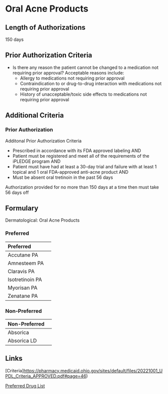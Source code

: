 # Oral Acne Products

## Length of Authorizations

150 days

## Prior Authorization Criteria

- Is there any reason the patient cannot be changed to a medication not requiring prior approval? Acceptable reasons include:
  - Allergy to medications not requiring prior approval
  - Contraindication to or drug-to-drug interaction with medications not requiring prior approval
  - History of unacceptable/toxic side effects to medications not requiring prior approval

## Additional Criteria

### Prior Authorization

Additonal Prior Authorization Criteria

- Prescribed in accordance with its FDA approved labeling AND
- Patient must be registered and meet all of the requirements of the iPLEDGE program AND
- Patient must have had at least a 30-day trial and failure with at least 1 topical and 1 oral FDA-approved anti-acne product AND
- Must be absent oral tretinoin in the past 56 days

Authorization provided for no more than 150 days at a time then must take 56 days off

## Formulary

Dermatological: Oral Acne Products

### Preferred

| Preferred       |      |
| :-------------- | ---: |
| Accutane PA     |      |
| Amnesteem PA    |      |
| Claravis PA     |      |
| Isotretinoin PA |      |
| Myorisan PA     |      |
| Zenatane PA     |      |

### Non-Preferred

| Non-Preferred |      |
| :------------ | ---: |
| Absorica      |      |
| Absorica LD   |      |

## Links

[Criteria]https://pharmacy.medicaid.ohio.gov/sites/default/files/20221001_UPDL_Criteria_APPROVED.pdf#page=46)

[Preferred Drug List](https://pharmacy.medicaid.ohio.gov/sites/default/files/20221001_UPDL_APPROVED_.pdf#page=18)